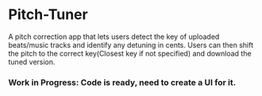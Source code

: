 # Pitch-Tuner
A pitch correction app that lets users detect the key of uploaded beats/music tracks and identify any detuning in cents. Users can then shift the pitch to the correct key(Closest key if not specified) and download the tuned version.

### Work in Progress: Code is ready, need to create a UI for it.

